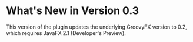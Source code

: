 What's New in Version 0.3
=========================
This version of the plugin updates the underlying GroovyFX version to 0.2, which requires JavaFX 2.1
(Developer's Preview).
